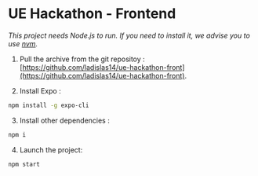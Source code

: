 # UE Hackathon - Frontend

*This project needs Node.js to run. If you need to install it, we advise you to use [nvm](https://github.com/nvm-sh/nvm).*

1. Pull the archive from the git repositoy : [https://github.com/ladislas14/ue-hackathon-front](https://github.com/ladislas14/ue-hackathon-front).

2. Install Expo :

```bash
npm install -g expo-cli
```

3. Install other dependencies :

```bash
npm i
```

4. Launch the project:

```bash
npm start
```